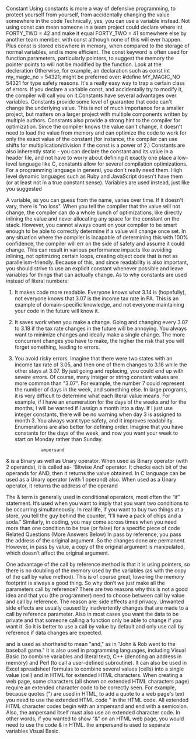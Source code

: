 Constant 
Using constants is more a way of defensive programming, to protect yourself from yourself, from accidentally changing the value somewhere in the code Technically, yes, you can use a variable instead.
 Not using const can mean someone in a team project could declare where int FORTY_TWO = 42 and make it equal FORTY_TWO = 41 somewhere else by another team member. with const although none of this will ever happen. Plus const is stored elsewhere in memory, when compared to the storage of normal variables, and is more efficient.
The const keyword is often used for function parameters, particularly pointers, to suggest the memory the pointer points to will not be modified by the function. Look at the decleration 
Otherwise, for example, an declaration such as
const int my_magic_no = 54321;
might be preferred over:
#define MY_MAGIC_NO 54321
for type safety reasons.
It's a really easy way to trap a certain class of errors. If you declare a variable const, and accidentally try to modify it, the compiler will call you on it.Constants have several advantages over variables.
Constants provide some level of guarantee that code can't change the underlying value. This is not of much importance for a smaller project, but matters on a larger project with multiple components written by multiple authors.
Constants also provide a strong hint to the compiler for optimization. Since the compiler knows the value can't change, it doesn't need to load the value from memory and can optimize the code to work for only the exact value of the constant (for instance, the compiler can use shifts for multiplication/division if the const is a power of 2.)
Constants are also inherently static - you can declare the constant and its value in a header file, and not have to worry about defining it exactly one place
a low-level language like C, constants allow for several compilation optimizations.
For a programming language in general, you don't really need them. High level dynamic languages such as Ruby and JavaScript doesn't have them (or at least not in a true constant sense). Variables are used instead, just like you suggested

A variable, as you can guess from the name, varies over time. If it doesn't vary, there is "no loss". When you tell the compiler that the value will not change, the compiler can do a whole bunch of optimizations, like directly inlining the value and never allocating any space for the constant on the stack.
However, you cannot always count on your compiler to be smart enough to be able to correctly determine if a value will change once set. In any situation where the compiler is incapable of determining this with 100% confidence, the compiler will err on the side of safety and assume it could change. This can result in various performance impacts like avoiding inlining, not optimizing certain loops, creating object code that is not as parallelism-friendly.
Because of this, and since readability is also important, you should strive to use an explicit constant whenever possible and leave variables for things that can actually change.
As to why constants are used instead of literal numbers:
1) It makes code more readable. Everyone knows what 3.14 is (hopefully), not everyone knows that 3.07 is the income tax rate in PA. This is an example of domain-specific knowledge, and not everyone maintaining your code in the future will know it.
2) It saves work when you make a change. Going and changing every 3.07 to 3.18 if the tax rate changes in the future will be annoying. You always want to minimize changes and ideally make a single change. The more concurrent changes you have to make, the higher the risk that you will forget something, leading to errors.
3) You avoid risky errors. Imagine that there were two states with an income tax rate of 3.05, and then one of them changes to 3.18 while the other stays at 3.07. By just going and replacing, you could end up with severe errors. Of course, many integer or string constant values are more common than "3.07". For example, the number 7 could represent the number of days in the week, and something else. In large programs, it is very difficult to determine what each literal value means.
For example, if I have an enumeration for the days of the weeks and for the months, I will be warned if I assign a month into a day. If I just use integer constants, there will be no warning when day 3 is assigned to month 3. You always want type safety, and it improves readability. Enumerations are also better for defining order. Imagine that you have constants for the days of the week, and now you want your week to start on Monday rather than Sunday.




                 ampersand
& is a Binary as well as Unary operator.
When used as Binary operator (with 2 operands), it is called as- ‘Bitwise And’ operator. It checks each bit of the operands for AND, then it returns the value obtained.
In C language can be used as a Unary operator (with 1 operand) also. When used as a Unary operator, it returns the address of the operand

The & term is generally used in conditional operators, most often the “if” statement. It’s used when you want to imply that you want two conditions to be occurring simultaneously.
In real life, if you want to buy two things at a store, you tell the guy behind the counter, “I’ll have a pack of chips and a soda.”
Similarly, in coding, you may come across times when you need more than one condition to be true (or false) for a specific piece of code 
Related Questions (More Answers Below)
In pass by reference, you pass the address of the original argument .So the changes done are permanent. However, in pass by value, a copy of the original argument is manipulated, which doesn’t affect the original argument.

One advantage of the call by reference method is that it is using pointers, so there is no doubling of the memory used by the variables (as with the copy of the call by value method). This is of course great, lowering the memory footprint is always a good thing. So why don’t we just make all the parameters call by reference?
There are two reasons why this is not a good idea and that you (the programmer) need to choose between call by value and call by reference. The reason are: side effects and privacy. Unwanted side effects are usually caused by inadvertently changes that are made to a call by reference parameter. Also in most cases you want the data to be private and that someone calling a function only be able to change if you want it. So it is better to use a call by value by default and only use call by reference if data changes are expected.

and is used as shorthand to mean "and," as in "John & Rob went to the baseball game." It is also used in programming languages, including Visual Basic (to combine variables and literal text), C++ (denoting an address in memory) and Perl (to call a user-defined subroutine). It can also be used in Excel spreadsheet formulas to combine several values (cells) into a single value (cell) and in HTML for extended HTML characters.
When creating a web page, some characters (all shown on extended HTML characters page) require an extended character code to be correctly seen. For example, because quotes (") are used in HTML, to add a quote to a web page's text you need to use the extended HTML code &quot; in the HTML code. All extended HTML character codes begin with an ampersand and end with a semicolon.
Also, the ampersand itself must also use an extended character code. In other words, if you wanted to show "&" on an HTML web page, you would need to use the code &amp; in HTML.
the ampersand is used to separate variables
Visual Basic. 

    
